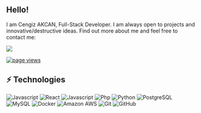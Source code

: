 ## Hello!

I am Cengiz AKCAN, Full-Stack Developer. I am always open to projects and innovative/destructive ideas.
Find out more about me and feel free to contact me:


![](https://github-readme-stats.vercel.app/api/top-langs/?username=thevobos&layout=compact&theme=radical)

<p align="left">
  <a href="https://github.com/thevobos">
    <img src="https://visitor-badge.laobi.icu/badge?page_id=thevobos" alt="page views" />
  </a>
</p>


## ⚡ Technologies

![Javascript](https://img.shields.io/badge/-Centos-black?style=flat-square&logo=Centos)
![React](https://img.shields.io/badge/-React-black?style=flat-square&logo=React)
![Javascript](https://img.shields.io/badge/-Php-black?style=flat-square&logo=Javascript)
![Php](https://img.shields.io/badge/-Php-black?style=flat-square&logo=Php)
![Python](https://img.shields.io/badge/-Python-black?style=flat-square&logo=Python)
![PostgreSQL](https://img.shields.io/badge/-PostgreSQL-black?style=flat-square&logo=postgresql)
![MySQL](https://img.shields.io/badge/-MySQL-black?style=flat-square&logo=mysql)
![Docker](https://img.shields.io/badge/-Docker-black?style=flat-square&logo=docker)
![Amazon AWS](https://img.shields.io/badge/Amazon%20AWS-black?style=flat-square&logo=amazon-aws)
![Git](https://img.shields.io/badge/-Git-black?style=flat-square&logo=git)
![GitHub](https://img.shields.io/badge/-GitHub-black?style=flat-square&logo=github)
